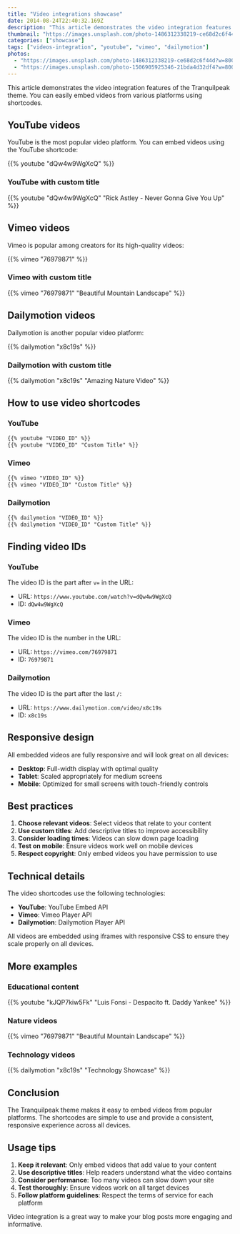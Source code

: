 ```yaml
---
title: "Video integrations showcase"
date: 2014-08-24T22:40:32.169Z
description: "This article demonstrates the video integration features of the Tranquilpeak theme"
thumbnail: "https://images.unsplash.com/photo-1486312338219-ce68d2c6f44d?w=800&h=600&fit=crop"
categories: ["showcase"]
tags: ["videos-integration", "youtube", "vimeo", "dailymotion"]
photos:
  - "https://images.unsplash.com/photo-1486312338219-ce68d2c6f44d?w=800&h=600&fit=crop"
  - "https://images.unsplash.com/photo-1506905925346-21bda4d32df4?w=800&h=600&fit=crop"
---
```


This article demonstrates the video integration features of the Tranquilpeak theme. You can easily embed videos from various platforms using shortcodes.

## YouTube videos

YouTube is the most popular video platform. You can embed videos using the YouTube shortcode:

{{% youtube "dQw4w9WgXcQ" %}}

### YouTube with custom title

{{% youtube "dQw4w9WgXcQ" "Rick Astley - Never Gonna Give You Up" %}}

## Vimeo videos

Vimeo is popular among creators for its high-quality videos:

{{% vimeo "76979871" %}}

### Vimeo with custom title

{{% vimeo "76979871" "Beautiful Mountain Landscape" %}}

## Dailymotion videos

Dailymotion is another popular video platform:

{{% dailymotion "x8c19s" %}}

### Dailymotion with custom title

{{% dailymotion "x8c19s" "Amazing Nature Video" %}}

## How to use video shortcodes

### YouTube

```markdown
{{% youtube "VIDEO_ID" %}}
{{% youtube "VIDEO_ID" "Custom Title" %}}
```

### Vimeo

```markdown
{{% vimeo "VIDEO_ID" %}}
{{% vimeo "VIDEO_ID" "Custom Title" %}}
```

### Dailymotion

```markdown
{{% dailymotion "VIDEO_ID" %}}
{{% dailymotion "VIDEO_ID" "Custom Title" %}}
```

## Finding video IDs

### YouTube
The video ID is the part after `v=` in the URL:
- URL: `https://www.youtube.com/watch?v=dQw4w9WgXcQ`
- ID: `dQw4w9WgXcQ`

### Vimeo
The video ID is the number in the URL:
- URL: `https://vimeo.com/76979871`
- ID: `76979871`

### Dailymotion
The video ID is the part after the last `/`:
- URL: `https://www.dailymotion.com/video/x8c19s`
- ID: `x8c19s`

## Responsive design

All embedded videos are fully responsive and will look great on all devices:

- **Desktop**: Full-width display with optimal quality
- **Tablet**: Scaled appropriately for medium screens
- **Mobile**: Optimized for small screens with touch-friendly controls

## Best practices

1. **Choose relevant videos**: Select videos that relate to your content
2. **Use custom titles**: Add descriptive titles to improve accessibility
3. **Consider loading times**: Videos can slow down page loading
4. **Test on mobile**: Ensure videos work well on mobile devices
5. **Respect copyright**: Only embed videos you have permission to use

## Technical details

The video shortcodes use the following technologies:

- **YouTube**: YouTube Embed API
- **Vimeo**: Vimeo Player API
- **Dailymotion**: Dailymotion Player API

All videos are embedded using iframes with responsive CSS to ensure they scale properly on all devices.

## More examples

### Educational content

{{% youtube "kJQP7kiw5Fk" "Luis Fonsi - Despacito ft. Daddy Yankee" %}}

### Nature videos

{{% vimeo "76979871" "Beautiful Mountain Landscape" %}}

### Technology videos

{{% dailymotion "x8c19s" "Technology Showcase" %}}

## Conclusion

The Tranquilpeak theme makes it easy to embed videos from popular platforms. The shortcodes are simple to use and provide a consistent, responsive experience across all devices.

## Usage tips

1. **Keep it relevant**: Only embed videos that add value to your content
2. **Use descriptive titles**: Help readers understand what the video contains
3. **Consider performance**: Too many videos can slow down your site
4. **Test thoroughly**: Ensure videos work on all target devices
5. **Follow platform guidelines**: Respect the terms of service for each platform

Video integration is a great way to make your blog posts more engaging and informative. 